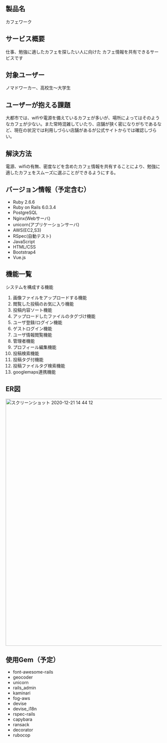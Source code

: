 ## 製品名
カフェワーク

## サービス概要
仕事、勉強に適したカフェを探したい人に向けた
カフェ情報を共有できるサービスです

## 対象ユーザー
ノマドワーカー、高校生〜大学生

## ユーザーが抱える課題
大都市では、wifiや電源を備えているカフェが多いが、場所によってはそのようなカフェが少ない。また常時混雑していたり、店舗が狭く密になりがちであるなど、現在の状況では利用しづらい店舗があるが公式サイトからでは確認しづらい。

## 解決方法
電源、wifiの有無、密度などを含めたカフェ情報を共有することにより、勉強に適したカフェをスムーズに選ぶことができるようにする。

## バージョン情報（予定含む）
- Ruby 2.6.6
- Ruby on Rails 6.0.3.4
- PostgreSQL
- Nginx(Webサーバ)
- unicorn(アプリケーションサーバ)
- AWS(EC2,S3)
- RSpec(自動テスト)
- JavaScript
- HTML/CSS
- Bootstrap4
- Vue.js

## 機能一覧
システムを構成する機能
1. 画像ファイルをアップロードする機能
2. 閲覧した投稿のお気に入り機能
3. 投稿内容ソート機能
4. アップロードしたファイルのタグづけ機能
5. ユーザ登録/ログイン機能
6. ゲストログイン機能
7. ユーザ情報閲覧機能
8. 管理者機能
9. プロフィール編集機能
10. 投稿検索機能
11. 投稿タグ付機能
12. 投稿ファイルタグ検索機能
13. googlemaps連携機能

## ER図
<img width="798" alt="スクリーンショット 2020-12-21 14 44 12" src="https://user-images.githubusercontent.com/64455800/102745592-b3c7aa00-439f-11eb-8752-dab58f3cf664.png">

## 使用Gem（予定）
- font-awesome-rails
- geocoder
- unicorn
- rails_admin
- kaminari
- fog-aws
- devise
- devise_i18n
- rspec-rails
- capybara
- ransack
- decorator
- rubocop
